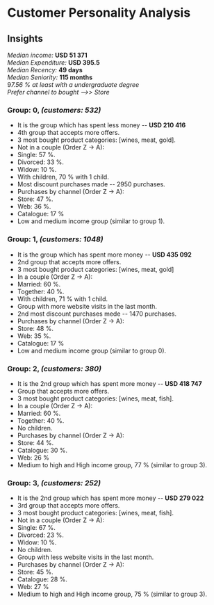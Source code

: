 # Customer Personality Analysis

## Insights

*Median income:* **USD 51 371**<br>
*Median Expenditure:* **USD 395.5**<br>*Median Recency:* **49 days**<br>*Median Seniority:* **115 months**<br>9*7.56 % at least with a undergraduate degree*<br>*Prefer channel to bought -->> Store*

### Group: 0, *(customers: 532)*

*   It is the group which has spent less money -- **USD 210 416**
*   4th group that accepts more offers.
*   3 most bought product categories: [wines, meat, gold].
*   Not in a couple (Order Z -> A):
  *   Single: 57 %.
  *   Divorced: 33 %.
  *   Widow: 10 %.
*   With children, 70 % with 1 child.
*   Most discount purchases made -- 2950 purchases.
*   Purchases by channel (Order Z -> A):
  *   Store: 47 %.
  *   Web: 36 %.
  *   Catalogue: 17 %
*   Low and medium income group (similar to group 1).

### Group: 1, *(customers: 1048)*

*   It is the group which has spent more money -- **USD 435 092**
*   2nd group that accepts more offers.
*   3 most bought product categories: [wines, meat, gold]
*   In a couple (Order Z -> A):
  *   Married: 60 %.
  *   Together: 40 %.
*   With children, 71 % with 1 child.
*   Group with more website visits in the last month.
*   2nd most discount purchases mede -- 1470 purchases.
*   Purchases by channel (Order Z -> A):
  *   Store: 48 %.
  *   Web: 35 %.
  *   Catalogue: 17 %
*   Low and medium income group (similar to group 0).

### Group: 2, *(customers: 380)* 

*   It is the 2nd group which has spent more money -- **USD 418 747**
*   Group that accepts more offers.
*   3 most bought product categories: [wines, meat, fish].
*   In a couple (Order Z -> A):
  *   Married: 60 %.
  *   Together: 40 %.
*   No children.
*   Purchases by channel (Order Z -> A):
  *   Store: 44 %.
  *   Catalogue: 30 %.
  *   Web: 26 %
*   Medium to high and High income group, 77 % (similar to group 3).

### Group: 3, *(customers: 252)*

*   It is the 2nd group which has spent more money -- **USD 279 022**
*   3rd group that accepts more offers.
*   3 most bought product categories: [wines, meat, fish].
*   Not in a couple (Order Z -> A):
  *   Single: 67 %.
  *   Divorced: 23 %.
  *   Widow: 10 %.
*   No children.
*   Group with less website visits in the last month.
*   Purchases by channel (Order Z -> A):
  *   Store: 45 %.
  *   Catalogue: 28 %.
  *   Web: 27 %
*   Medium to high and High income group, 75 % (similar to group 3).
